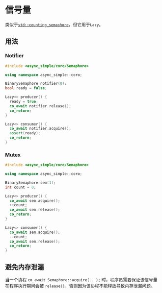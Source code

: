 # 信号量 
类似于[`std::counting_semaphore`](https://zh.cppreference.com/w/cpp/thread/counting_semaphore)，但它用于`Lazy`。

## 用法

### Notifier
```c++
#include <async_simple/coro/Semaphore>

using namespace async_simple::coro;

BinarySemaphore notifier(0);
bool ready = false;

Lazy<> producer() {
  ready = true;
  co_await notifier.release();
  co_return;
}

Lazy<> consumer() {
  co_await notifier.acquire();
  assert(ready);
  co_return;
}
```

### Mutex
```c++
#include <async_simple/coro/Semaphore>

using namespace async_simple::coro;

BinarySemaphore sem(1);
int count = 0;

Lazy<> producer() {
  co_await sem.acquire();
  ++count;
  co_await sem.release();
  co_return;
}

Lazy<> consumer() {
  co_await sem.acquire();
  --count;
  co_await sem.release();
  co_return;
}
```

## 避免内存泄漏

当一个协程 `co_await Semaphore::acquire(...);` 时，程序员需要保证该信号量在程序执行期间会被 `release()`，否则因为该协程不能释放导致内存泄漏问题。

